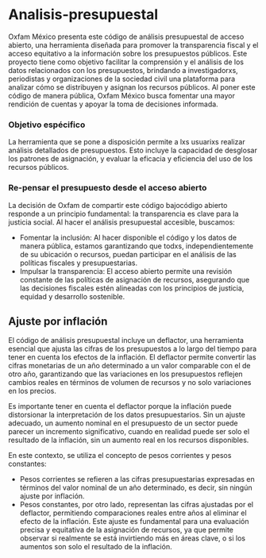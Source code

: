 # Analisis-presupuestal

Oxfam México presenta este código de análisis presupuestal de acceso abierto, una herramienta diseñada para promover la transparencia fiscal y el acceso equitativo a la información sobre los presupuestos públicos. Este proyecto tiene como objetivo facilitar la comprensión y el análisis de los datos relacionados con los presupuestos, brindando a investigadorxs, periodistas y organizaciones de la sociedad civil una plataforma para analizar cómo se distribuyen y asignan los recursos públicos. Al poner este código de manera pública, Oxfam México busca fomentar una mayor rendición de cuentas y apoyar la toma de decisiones informada.

### Objetivo espécifico
La herramienta que se pone a disposición permite a lxs usuarixs realizar análisis detallados de presupuestos. Esto incluye la capacidad de desglosar los patrones de asignación, y evaluar la eficacia y eficiencia del uso de los recursos públicos. 

### Re-pensar el presupuesto desde el acceso abierto
La decisión de Oxfam de compartir este código bajocódigo abierto responde a un principio fundamental: la transparencia es clave para la justicia social. Al hacer el análisis presupuestal accesible, buscamos:

- Fomentar la inclusión: Al hacer disponible el código y los datos de manera pública, estamos garantizando que todxs, independientemente de su ubicación o recursos, puedan participar en el análisis de las políticas fiscales y presupuestarias.
- Impulsar la transparencia: El acceso abierto permite una revisión constante de las políticas de asignación de recursos, asegurando que las decisiones fiscales estén alineadas con los principios de justicia, equidad y desarrollo sostenible.

## Ajuste por inflación

El código de análisis presupuestal incluye un deflactor, una herramienta esencial que ajusta las cifras de los presupuestos a lo largo del tiempo para tener en cuenta los efectos de la inflación. El deflactor permite convertir las cifras monetarias de un año determinado a un valor comparable con el de otro año, garantizando que las variaciones en los presupuestos reflejen cambios reales en términos de volumen de recursos y no solo variaciones en los precios.

Es importante tener en cuenta el deflactor porque la inflación puede distorsionar la interpretación de los datos presupuestarios. Sin un ajuste adecuado, un aumento nominal en el presupuesto de un sector puede parecer un incremento significativo, cuando en realidad puede ser solo el resultado de la inflación, sin un aumento real en los recursos disponibles.

En este contexto, se utiliza el concepto de pesos corrientes y pesos constantes:

- Pesos corrientes se refieren a las cifras presupuestarias expresadas en términos del valor nominal de un año determinado, es decir, sin ningún ajuste por inflación.
- Pesos constantes, por otro lado, representan las cifras ajustadas por el deflactor, permitiendo comparaciones reales entre años al eliminar el efecto de la inflación.
Este ajuste es fundamental para una evaluación precisa y equitativa de la asignación de recursos, ya que permite observar si realmente se está invirtiendo más en áreas clave, o si los aumentos son solo el resultado de la inflación.

